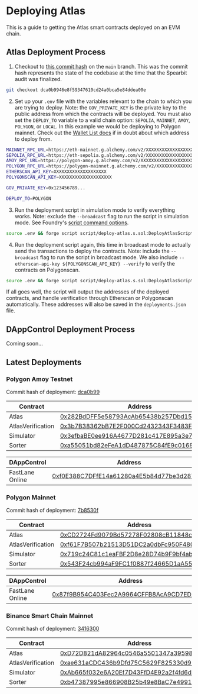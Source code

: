 # Deploying Atlas

This is a guide to getting the Atlas smart contracts deployed on an EVM chain.

## Atlas Deployment Process

1. Checkout to [this commit hash](https://github.com/FastLane-Labs/atlas/commit/dca0b9946e8f59347610cd24a0bca5e84ddea00e) on the `main` branch. This was the commit hash represents the state of the codebase at the time that the Spearbit audit was finalized.

```bash
git checkout dca0b9946e8f59347610cd24a0bca5e84ddea00e
```

2. Set up your `.env` file with the variables relevant to the chain to which you are trying to deploy. Note: the `GOV_PRIVATE_KEY` is the private key to the public address from which the contracts will be deployed. You must also set the `DEPLOY_TO` variable to a valid chain option: `SEPOLIA`, `MAINNET`, `AMOY`, `POLYGON`, or `LOCAL`. In this example we would be deploying to Polygon mainnet. Check out the [Wallet List docs](https://github.com/FastLane-Labs/knowledge-base/blob/main/playbooks/wallets/wallet_list.md) if in doubt about which address to deploy from.

```bash
MAINNET_RPC_URL=https://eth-mainnet.g.alchemy.com/v2/XXXXXXXXXXXXXXXXXXXX
SEPOLIA_RPC_URL=https://eth-sepolia.g.alchemy.com/v2/XXXXXXXXXXXXXXXXXXXX
AMOY_RPC_URL=https://polygon-amoy.g.alchemy.com/v2/XXXXXXXXXXXXXXXXXXXX
POLYGON_RPC_URL=https://polygon-mainnet.g.alchemy.com/v2/XXXXXXXXXXXXXXXXXXXX
ETHERSCAN_API_KEY=XXXXXXXXXXXXXXXXXXXX
POLYGONSCAN_API_KEY=XXXXXXXXXXXXXXXXXXXX

GOV_PRIVATE_KEY=0x123456789...

DEPLOY_TO=POLYGON
```

3. Run the deployment script in simulation mode to verify everything works. Note: exclude the `--broadcast` flag to run the script in simulation mode. See Foundry's [script command options](https://book.getfoundry.sh/reference/cli/forge/script).

```bash
source .env && forge script script/deploy-atlas.s.sol:DeployAtlasScript --rpc-url ${POLYGON_RPC_URL} --legacy
```

4. Run the deployment script again, this time in broadcast mode to actually send the transactions to deploy the contracts. Note: include the `--broadcast` flag to run the script in broadcast mode. We also include `--etherscan-api-key ${POLYGONSCAN_API_KEY} --verify` to verify the contracts on Polygonscan.

```bash
source .env && forge script script/deploy-atlas.s.sol:DeployAtlasScript --rpc-url ${POLYGON_RPC_URL} --legacy --broadcast --etherscan-api-key ${POLYGONSCAN_API_KEY} --verify
```

If all goes well, the script will output the addresses of the deployed contracts, and handle verification through Etherscan or Polygonscan automatically. These addresses will also be saved in the `deployments.json` file.

## DAppControl Deployment Process

Coming soon...

## Latest Deployments


### Polygon Amoy Testnet

Commit hash of deployment: [dca0b99](https://github.com/FastLane-Labs/atlas/commit/dca0b9946e8f59347610cd24a0bca5e84ddea00e)

| Contract           | Address                                                                                                                       |
|--------------------|-------------------------------------------------------------------------------------------------------------------------------|
| Atlas              | [0x282BdDFF5e58793AcAb65438b257Dbd15A8745C9](https://amoy.polygonscan.com/address/0x282BdDFF5e58793AcAb65438b257Dbd15A8745C9) |
| AtlasVerification  | [0x3b7B38362bB7E2F000Cd2432343F3483F785F435](https://amoy.polygonscan.com/address/0x3b7B38362bB7E2F000Cd2432343F3483F785F435) |
| Simulator          | [0x3efbaBE0ee916A4677D281c417E895a3e7411Ac2](https://amoy.polygonscan.com/address/0x3efbaBE0ee916A4677D281c417E895a3e7411Ac2) |
| Sorter             | [0xa55051bd82eFeA1dD487875C84fE9c016859659B](https://amoy.polygonscan.com/address/0xa55051bd82eFeA1dD487875C84fE9c016859659B) |

| DAppControl        | Address                                                                                                                       |
|--------------------|-------------------------------------------------------------------------------------------------------------------------------|
| FastLane Online    | [0xf0E388C7DFfE14a61280a4E5b84d77be3d2875e3](https://amoy.polygonscan.com/address/0xf0E388C7DFfE14a61280a4E5b84d77be3d2875e3) |


### Polygon Mainnet

Commit hash of deployment: [7b8530f](https://github.com/FastLane-Labs/atlas/pull/398/commits/7b8530f55b1719cf51a582ba04fea39085a4c20c)

| Contract           | Address                                                                                                                       |
|--------------------|-------------------------------------------------------------------------------------------------------------------------------|
| Atlas              | [0xCD2724Fd9079Bd57278F02808cB11848c318577d](https://polygonscan.com/address/0xCD2724Fd9079Bd57278F02808cB11848c318577d)      |
| AtlasVerification  | [0xf61F7B507b21513D51DC2a0dbFc950F4801605a5](https://polygonscan.com/address/0xf61F7B507b21513D51DC2a0dbFc950F4801605a5)      |
| Simulator          | [0x719c24C81c1eaFBF2D8e28D74b9F9bf4ab7d9eef](https://polygonscan.com/address/0x719c24C81c1eaFBF2D8e28D74b9F9bf4ab7d9eef)      |
| Sorter             | [0x543F24cb994aF9FC1f0887f24665D1aA55A20743](https://polygonscan.com/address/0x543F24cb994aF9FC1f0887f24665D1aA55A20743)      |

| DAppControl        | Address                                                                                                                       |
|--------------------|-------------------------------------------------------------------------------------------------------------------------------|
| FastLane Online    | [0x87f9B954C403Fec2A9964CFFB8AcA9CD7ED55FDf](https://polygonscan.com/address/0x87f9B954C403Fec2A9964CFFB8AcA9CD7ED55FDf)      |


### Binance Smart Chain Mainnet

Commit hash of deployment: [3416300](https://github.com/FastLane-Labs/atlas/commit/3416300be0576f558b5f06c4aad095b9e76d1f3d)

| Contract           | Address                                                                                                                       |
|--------------------|-------------------------------------------------------------------------------------------------------------------------------|
| Atlas              | [0xD72D821dA82964c0546a5501347a3959808E072f](https://bscscan.com/address/0xD72D821dA82964c0546a5501347a3959808E072f)          |
| AtlasVerification  | [0xae631aCDC436b9Dfd75C5629F825330d91459445](https://bscscan.com/address/0xae631aCDC436b9Dfd75C5629F825330d91459445)          |
| Simulator          | [0xAb665f032e6A20Ef7D43FfD4E92a2f4fd6d5771e](https://bscscan.com/address/0xAb665f032e6A20Ef7D43FfD4E92a2f4fd6d5771e)          |
| Sorter             | [0xb47387995e866908B25b49e8BaC7e499170461A6](https://bscscan.com/address/0xb47387995e866908B25b49e8BaC7e499170461A6)          |